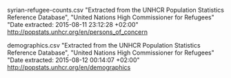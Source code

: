 syrian-refugee-counts.csv
"Extracted from the UNHCR Population Statistics Reference Database",
"United Nations High Commissioner for Refugees"
"Date extracted: 2015-08-11 23:12:28 +02:00"
http://popstats.unhcr.org/en/persons_of_concern


demographics.csv
"Extracted from the UNHCR Population Statistics Reference Database",
"United Nations High Commissioner for Refugees"
"Date extracted: 2015-08-12 00:14:07 +02:00"
http://popstats.unhcr.org/en/demographics